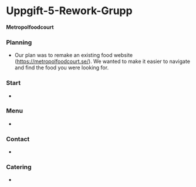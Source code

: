 # Uppgift-5-Rework-Grupp

**Metropolfoodcourt**

### Planning
- Our plan was to remake an existing food website (https://metropolfoodcourt.se/). We wanted to make it easier to navigate and find the food you were looking for.

### Start
- 

### Menu
-

### Contact
-

### Catering
-



